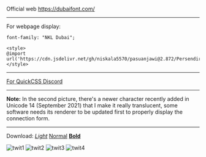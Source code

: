 Official web https://dubaifont.com/

---

For webpage display:

`font-family: "NKL Dubai";`

```
<style>
@import url('https://cdn.jsdelivr.net/gh/niskala5570/pasuanjawi@2.872/Persendirian%20%26%20Perdagangan/Dubai/NKL%20Dubai.css');
</style>
```
---

[For QuickCSS Discord](https://gist.github.com/niskala5570/520e689d4d30fc1381c0caae8e0dadcd?permalink_comment_id=4259947#gistcomment-4259947)

---

**Note:** In the second picture, there's a newer character recently added in Unicode 14 (September 2021) that I make it really translucent,
some software needs its renderer to be updated first to properly display the connection form.

---
Download:
[_Light_](https://github.com/niskala5570/pasuanjawi/raw/2.872/v.2.872/Dubai/NKL-DUBAI-LIGHT.otf)
[Normal](https://github.com/niskala5570/pasuanjawi/raw/2.872/v.2.872/Dubai/NKL-DUBAI-REGULAR.otf)
[**Bold**](https://github.com/niskala5570/pasuanjawi/raw/2.872/v.2.872/Dubai/NKL-DUBAI-BOLD.otf)

![twit1](https://user-images.githubusercontent.com/34799053/183476427-83d69819-405e-42c3-b0aa-7009791a0b84.png)
![twit2](https://user-images.githubusercontent.com/34799053/183476411-ebbd6504-7a8c-4a3c-9433-7b25204d6eae.png)
![twit3](https://user-images.githubusercontent.com/34799053/183476418-d4b6c840-6a9a-414b-8a2f-2332b66b4fbb.png)
![twit4](https://user-images.githubusercontent.com/34799053/183476424-1bfd36f2-56b1-4028-8804-3d4ef8284dd4.png)
